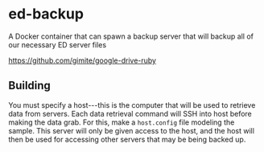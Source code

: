 # ed-backup
A Docker container that can spawn a backup server that will backup all of our necessary ED server files

https://github.com/gimite/google-drive-ruby

## Building

You must specify a host---this is the computer that will be used to retrieve data from servers.
Each data retrieval command will SSH into host before making the data grab.
For this, make a `host.config` file modeling the sample.
This server will only be given access to the host, and the host will then
be used for accessing other servers that may be being backed up.

